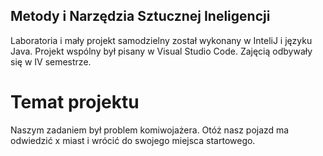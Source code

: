 ## Metody i Narzędzia Sztucznej Ineligencji
Laboratoria i mały projekt samodzielny został wykonany w InteliJ i języku Java. Projekt wspólny był pisany w Visual Studio Code. Zajęcią odbywały się w IV semestrze.

# Temat projektu
Naszym zadaniem był problem komiwojażera. Otóż nasz pojazd ma odwiedzić x miast i wrócić do swojego miejsca startowego.
